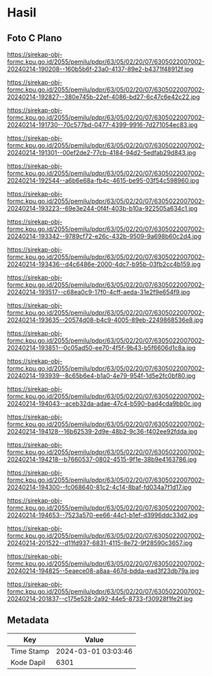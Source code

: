 # Hasil

## Foto C Plano

https://sirekap-obj-formc.kpu.go.id/2055/pemilu/pdpr/63/05/02/20/07/6305022007002-20240214-190208--160b5b6f-23a0-4137-89e2-b4371f48912f.jpg

https://sirekap-obj-formc.kpu.go.id/2055/pemilu/pdpr/63/05/02/20/07/6305022007002-20240214-192827--380e745b-22ef-4086-bd27-6c47c6e42c22.jpg

https://sirekap-obj-formc.kpu.go.id/2055/pemilu/pdpr/63/05/02/20/07/6305022007002-20240214-191730--70c577bd-0477-4399-9916-7d271054ec83.jpg

https://sirekap-obj-formc.kpu.go.id/2055/pemilu/pdpr/63/05/02/20/07/6305022007002-20240214-191301--00ef2de2-77cb-4184-94d2-5edfab29d843.jpg

https://sirekap-obj-formc.kpu.go.id/2055/pemilu/pdpr/63/05/02/20/07/6305022007002-20240214-192544--a6b6e68a-fb4c-4615-be95-03f54c598960.jpg

https://sirekap-obj-formc.kpu.go.id/2055/pemilu/pdpr/63/05/02/20/07/6305022007002-20240214-193223--69e3e244-0f4f-403b-b10a-922505a634c1.jpg

https://sirekap-obj-formc.kpu.go.id/2055/pemilu/pdpr/63/05/02/20/07/6305022007002-20240214-193342--9789cf72-e26c-432b-9509-9a698b60c2d4.jpg

https://sirekap-obj-formc.kpu.go.id/2055/pemilu/pdpr/63/05/02/20/07/6305022007002-20240214-193436--d4c6486e-2000-4dc7-b95b-03fb2cc4b159.jpg

https://sirekap-obj-formc.kpu.go.id/2055/pemilu/pdpr/63/05/02/20/07/6305022007002-20240214-193517--c68ea0c9-17f0-4cff-aeda-31e2f9e654f9.jpg

https://sirekap-obj-formc.kpu.go.id/2055/pemilu/pdpr/63/05/02/20/07/6305022007002-20240214-193635--20574d08-b4c9-4005-89eb-2249868536e8.jpg

https://sirekap-obj-formc.kpu.go.id/2055/pemilu/pdpr/63/05/02/20/07/6305022007002-20240214-193851--0c05ad50-ee70-4f5f-9b43-b5f6606d1c8a.jpg

https://sirekap-obj-formc.kpu.go.id/2055/pemilu/pdpr/63/05/02/20/07/6305022007002-20240214-193939--8c65b6e4-b1a0-4e79-954f-1d5e2fc0bf80.jpg

https://sirekap-obj-formc.kpu.go.id/2055/pemilu/pdpr/63/05/02/20/07/6305022007002-20240214-194043--aceb32da-adae-47c4-b590-bad4cda9bb0c.jpg

https://sirekap-obj-formc.kpu.go.id/2055/pemilu/pdpr/63/05/02/20/07/6305022007002-20240214-194128--16b62539-2d9e-48b2-9c36-f402ee92fdda.jpg

https://sirekap-obj-formc.kpu.go.id/2055/pemilu/pdpr/63/05/02/20/07/6305022007002-20240214-194218--b7660537-0802-4515-9f1e-38b9e4163786.jpg

https://sirekap-obj-formc.kpu.go.id/2055/pemilu/pdpr/63/05/02/20/07/6305022007002-20240214-194300--fc068640-81c2-4c14-8baf-fd034a7f1d17.jpg

https://sirekap-obj-formc.kpu.go.id/2055/pemilu/pdpr/63/05/02/20/07/6305022007002-20240214-194653--7523a570-ee66-44c1-b1ef-d3996ddc33d2.jpg

https://sirekap-obj-formc.kpu.go.id/2055/pemilu/pdpr/63/05/02/20/07/6305022007002-20240214-201522--d11fd937-6831-4115-8e72-9f28590c3657.jpg

https://sirekap-obj-formc.kpu.go.id/2055/pemilu/pdpr/63/05/02/20/07/6305022007002-20240214-194825--5eaece08-a8aa-467d-bdda-ead3f23db79a.jpg

https://sirekap-obj-formc.kpu.go.id/2055/pemilu/pdpr/63/05/02/20/07/6305022007002-20240214-201837--c175e528-2a92-44e5-8733-f30928f1fe2f.jpg


## Metadata

| Key        | Value               |
| ---------- | ------------------- |
| Time Stamp | 2024-03-01 03:03:46 |
| Kode Dapil | 6301                |



